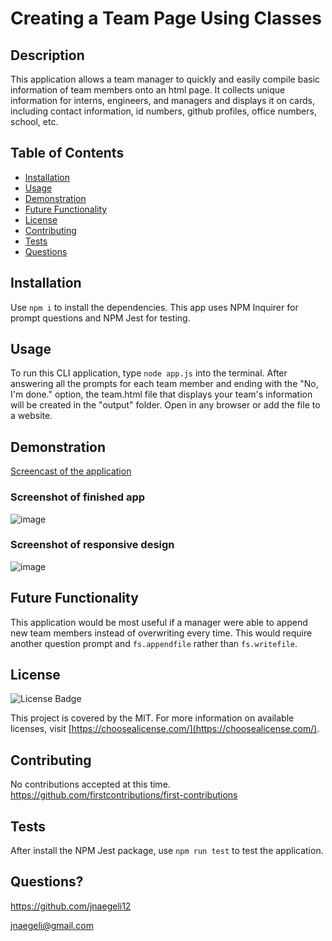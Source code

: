   # Creating a Team Page Using Classes 
  ## Description
  This application allows a team manager to quickly and easily compile basic information of team members onto an html page. It collects unique information for interns, engineers, and managers and displays it on cards, including contact information, id numbers, github profiles, office numbers, school, etc.
  ## Table of Contents
  * [Installation](#installation)
  * [Usage](#usage)
  * [Demonstration](#demonstration)
  * [Future Functionality](#future)
  * [License](#license)
  * [Contributing](#contributing)
  * [Tests](#tests)
  * [Questions](#questions)
  ## Installation
  Use `npm i` to install the dependencies. This app uses NPM Inquirer for prompt questions and NPM Jest for testing.
  ## Usage
  To run this CLI application, type `node app.js` into the terminal. After answering all the prompts for each team member and ending with the "No, I'm done." option, the team.html file that displays your team's information will be created in the "output" folder. Open in any browser or add the file to a website.
  ## Demonstration
  [Screencast of the application](https://drive.google.com/file/d/1jQIzHiW7PJqza0B8lw9d_irB79y4x0cI/view?usp=sharing)
  ### Screenshot of finished app
  ![image](https://user-images.githubusercontent.com/62922022/91001016-7f71e780-e57f-11ea-8d62-1ce2108a4551.png)
  ### Screenshot of responsive design
  ![image](https://user-images.githubusercontent.com/62922022/91001019-826cd800-e57f-11ea-94d1-011704926ccd.png)
  ## Future Functionality
  This application would be most useful if a manager were able to append new team members instead of overwriting every time. This would require another question prompt and `fs.appendfile` rather than `fs.writefile`.
  ## License
  ![License Badge](https://img.shields.io/badge/license-MIT-blue)

  This project is covered by the MIT. For more information on available licenses, visit [https://choosealicense.com/](https://choosealicense.com/).
  ## Contributing
  No contributions accepted at this time.
  https://github.com/firstcontributions/first-contributions
  ## Tests
  After install the NPM Jest package, use `npm run test` to test the application.
  ## Questions?
  https://github.com/jnaegeli12
  
  jnaegeli@gmail.com
